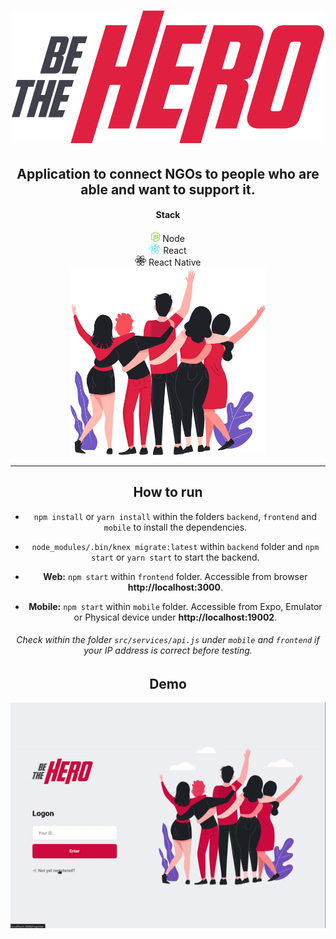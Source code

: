 <h1 align="center">
    <img alt="" title="" src="img/logo.svg">
</h1>

<h2 align="center">Application to connect NGOs to people who are able and want to support it.</h2>

<section align="center">
  <h4>Stack</h4>
  <div>
    <img src="img/node.png" alt="node" height="16">
    <span>Node</span>
  </div>
  <div>
    <img src="img/react.png" alt="react" height="16">
    <span>React</span>
  </div>
  <div>
    <img src="img/react-native.png" alt="react-native" height="16">
    <span>React Native</span>
  </div>
<section>

<div align="center">
  <img src="img/heroes.png" alt="heroes" height="300">
</div>

---

## How to run

- `npm install` or `yarn install` within the folders `backend`, `frontend` and `mobile` to install the dependencies.

- `node_modules/.bin/knex migrate:latest` within `backend` folder and `npm start` or `yarn start` to start the backend.

- **Web:** `npm start` within `frontend` folder. Accessible from browser **http://localhost:3000**.

- **Mobile:** `npm start` within `mobile` folder. Accessible from Expo, Emulator or Physical device under **http://localhost:19002**.

###### Check within the folder `src/services/api.js` under `mobile` and `frontend` if your IP address is correct before testing.

## Demo

<img src="img/demo.gif" />
